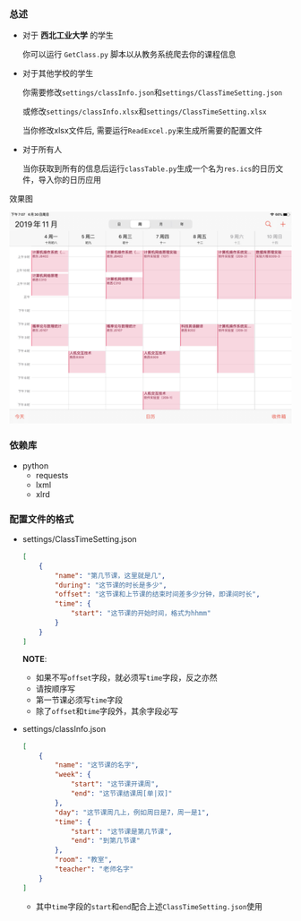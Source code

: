 ### 总述

- 对于 **西北工业大学** 的学生

  你可以运行 `GetClass.py` 脚本以从教务系统爬去你的课程信息

- 对于其他学校的学生

  你需要修改`settings/classInfo.json`和`settings/ClassTimeSetting.json`

  或修改`settings/classInfo.xlsx`和`settings/ClassTimeSetting.xlsx`

  当你修改xlsx文件后, 需要运行`ReadExcel.py`来生成所需要的配置文件


- 对于所有人

  当你获取到所有的信息后运行`classTable.py`生成一个名为`res.ics`的日历文件，导入你的日历应用

效果图

![](material/screenshot.jpg)

### 依赖库

- python
  - requests
  - lxml
  - xlrd

### 配置文件的格式

- settings/ClassTimeSetting.json

  ```json
  [
      {
          "name": "第几节课，这里就是几",
          "during": "这节课的时长是多少",
          "offset": "这节课和上节课的结束时间差多少分钟，即课间时长",
          "time": {
              "start": "这节课的开始时间，格式为hhmm"
          }
      }
  ]
  ```

  **NOTE**:
  - 如果不写`offset`字段，就必须写`time`字段，反之亦然
  - 请按顺序写
  - 第一节课必须写`time`字段
  - 除了`offset`和`time`字段外，其余字段必写


- settings/classInfo.json

  ```json
  [
      {
          "name": "这节课的名字",
          "week": {
              "start": "这节课开课周",
              "end": "这节课结课周[单|双]"
          },
          "day": "这节课周几上，例如周日是7，周一是1",
          "time": {
              "start": "这节课是第几节课",
              "end": "到第几节课"
          },
          "room": "教室",
          "teacher": "老师名字"
      }
  ]
  ```

  - 其中`time`字段的`start`和`end`配合上述`ClassTimeSetting.json`使用
